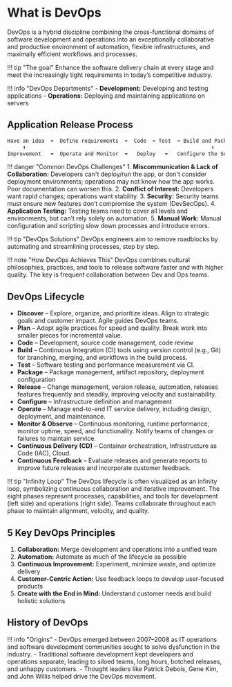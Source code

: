 # What is DevOps

DevOps is a hybrid discipline combining the cross-functional domains of software development and operations into an exceptionally collaborative and productive environment of automation, flexible infrastructures, and maximally efficient workflows and processes.

!!! tip "The goal"
    Enhance the software delivery chain at every stage and meet the increasingly tight requirements in today’s competitive industry.

!!! info "DevOps Departments"
	- **Development:** Developing and testing applications
	- **Operations:** Deploying and maintaining applications on servers

## Application Release Process

```txt
Have an idea  ➡️  Define requirements  ➡️  Code  ➡️ Test  ➡️ Build and Package
     ⬆️                                                            ⬇️
Improvement   ⬅️  Operate and Monitor  ⬅️   Deploy   ⬅️   Configure the Server
```

!!! danger "Common DevOps Challenges"
	1. **Miscommunication & Lack of Collaboration:** Developers can't deploy/run the app, or don't consider deployment environments; operations may not know how the app works. Poor documentation can worsen this.
	2. **Conflict of Interest:** Developers want rapid changes; operations want stability.
	3. **Security:** Security teams must ensure new features don’t compromise the system (DevSecOps).
	4. **Application Testing:** Testing teams need to cover all levels and environments, but can’t rely solely on automation.
	5. **Manual Work:** Manual configuration and scripting slow down processes and introduce errors.

!!! tip "DevOps Solutions"
	DevOps engineers aim to remove roadblocks by automating and streamlining processes, step by step.

!!! note "How DevOps Achieves This"
	DevOps combines cultural philosophies, practices, and tools to release software faster and with higher quality. The key is frequent collaboration between Dev and Ops teams.

## DevOps Lifecycle

- **Discover** – Explore, organize, and prioritize ideas. Align to strategic goals and customer impact. Agile guides DevOps teams.
- **Plan** – Adopt agile practices for speed and quality. Break work into smaller pieces for incremental value.
- **Code** – Development, source code management, code review
- **Build** – Continuous Integration (CI) tools using version control (e.g., Git) for branching, merging, and workflows in the build process.
- **Test** – Software testing and performance measurement via CI.
- **Package** – Package management, artifact repository, deployment configuration
- **Release** – Change management, version release, automation, releases features frequently and steadily, improving velocity and sustainability.
- **Configure** – Infrastructure definition and management
- **Operate** – Manage end-to-end IT service delivery, including design, deployment, and maintenance.
- **Monitor & Observe** – Continuous monitoring, runtime performance, monitor uptime, speed, and functionality. Notify teams of changes or failures to maintain service.
- **Continuous Delivery (CD)** – Container orchestration, Infrastructure as Code (IAC), Cloud.
- **Continuous Feedback** – Evaluate releases and generate reports to improve future releases and incorporate customer feedback.

!!! tip "Infinity Loop"
	The DevOps lifecycle is often visualized as an infinity loop, symbolizing continuous collaboration and iterative improvement. The eight phases represent processes, capabilities, and tools for development (left side) and operations (right side). Teams collaborate throughout each phase to maintain alignment, velocity, and quality.

## 5 Key DevOps Principles

1. **Collaboration:** Merge development and operations into a unified team
2. **Automation:** Automate as much of the lifecycle as possible
3. **Continuous Improvement:** Experiment, minimize waste, and optimize delivery
4. **Customer-Centric Action:** Use feedback loops to develop user-focused products
5. **Create with the End in Mind:** Understand customer needs and build holistic solutions

## History of DevOps

!!! info "Origins"
	- DevOps emerged between 2007–2008 as IT operations and software development communities sought to solve dysfunction in the industry.
	- Traditional software development kept developers and operations separate, leading to siloed teams, long hours, botched releases, and unhappy customers.
	- Thought leaders like Patrick Debois, Gene Kim, and John Willis helped drive the DevOps movement.
